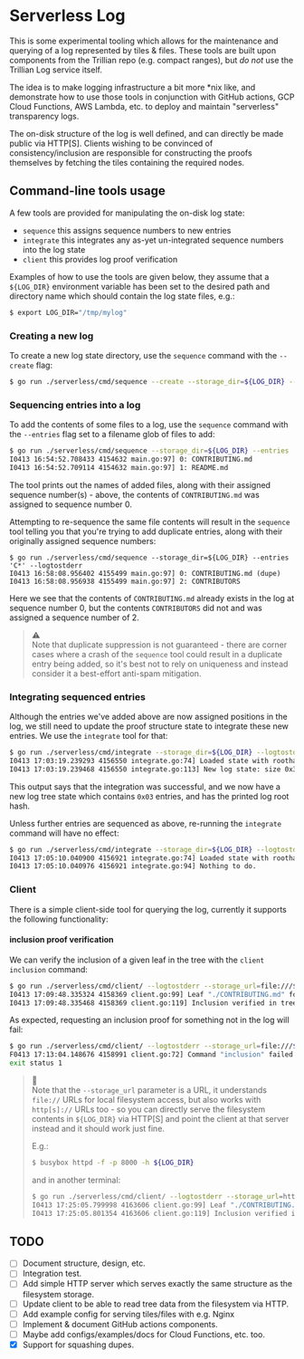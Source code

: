 Serverless Log
===============

This is some experimental tooling which allows for the maintenance and querying
of a log represented by tiles & files. These tools are built upon components
from the Trillian repo (e.g. compact ranges), but *do not* use the Trillian Log
service itself.

The idea is to make logging infrastructure a bit more *nix like, and demonstrate
how to use those tools in conjunction with GitHub actions, GCP Cloud Functions,
AWS Lambda, etc. to deploy and maintain "serverless" transparency logs.

The on-disk structure of the log is well defined, and can directly be made
public via HTTP[S]. Clients wishing to be convinced of consistency/inclusion are
responsible for constructing the proofs themselves by fetching the tiles
containing the required nodes.

Command-line tools usage
------------------------

A few tools are provided for manipulating the on-disk log state:
 - `sequence` this assigns sequence numbers to new entries
 - `integrate` this integrates any as-yet un-integrated sequence numbers into
   the log state
 - `client` this provides log proof verification

Examples of how to use the tools are given below, they assume that a `${LOG_DIR}`
environment variable has been set to the desired path and directory name which
should contain the log state files, e.g.:

```bash
$ export LOG_DIR="/tmp/mylog"
```

### Creating a new log
To create a new log state directory, use the `sequence` command with the `--create`
flag:

```bash
$ go run ./serverless/cmd/sequence --create --storage_dir=${LOG_DIR} --logtostderr
```

### Sequencing entries into a log
To add the contents of some files to a log, use the `sequence` command with the
`--entries` flag set to a filename glob of files to add:

```bash
$ go run ./serverless/cmd/sequence --storage_dir=${LOG_DIR} --entries '*.md' --logtostderr
I0413 16:54:52.708433 4154632 main.go:97] 0: CONTRIBUTING.md
I0413 16:54:52.709114 4154632 main.go:97] 1: README.md
```

The tool prints out the names of added files, along with their assigned sequence
number(s) - above, the contents of `CONTRIBUTING.md` was assigned to sequence number
0.

Attempting to re-sequence the same file contents will result in the `sequence`
tool telling you that you're trying to add duplicate entries, along with their
originally assigned sequence numbers:

```
$ go run ./serverless/cmd/sequence --storage_dir=${LOG_DIR} --entries 'C*' --logtostderr
I0413 16:58:08.956402 4155499 main.go:97] 0: CONTRIBUTING.md (dupe)
I0413 16:58:08.956938 4155499 main.go:97] 2: CONTRIBUTORS
```

Here we see that the contents of `CONTRIBUTING.md` already exists in the log at
sequence number 0, but the contents `CONTRIBUTORS` did not and was assigned a
sequence number of 2.

> :warning: </br>
> Note that duplicate suppression is not guaranteed - there are corner
> cases where a crash of the `sequence` tool could result in a duplicate entry
> being added, so it's best not to rely on uniqueness and instead consider it
> a best-effort anti-spam mitigation.

### Integrating sequenced entries
Although the entries we've added above are now assigned positions in the log, we
still need to update the proof structure state to integrate these new entries.
We use the `integrate` tool for that:

```bash
$ go run ./serverless/cmd/integrate --storage_dir=${LOG_DIR} --logtostderr
I0413 17:03:19.239293 4156550 integrate.go:74] Loaded state with roothash
I0413 17:03:19.239468 4156550 integrate.go:113] New log state: size 0x3 hash: 615a21da1739d901be4b1b44aed9cfcfdc044d18842f554a381bba4bff687aff
```

This output says that the integration was successful, and we now have a new log
tree state which contains `0x03` entries, and has the printed log root hash.

Unless further entries are sequenced as above, re-running the `integrate` command
will have no effect:

```bash
$ go run ./serverless/cmd/integrate --storage_dir=${LOG_DIR} --logtostderr
I0413 17:05:10.040900 4156921 integrate.go:74] Loaded state with roothash 615a21da1739d901be4b1b44aed9cfcfdc044d18842f554a381bba4bff687aff
I0413 17:05:10.040976 4156921 integrate.go:94] Nothing to do.
```

### Client

There is a simple client-side tool for querying the log, currently it supports
the following functionality:

#### inclusion proof verification

We can verify the inclusion of a given leaf in the tree with the `client inclusion`
command:

```bash
$ go run ./serverless/cmd/client/ --logtostderr --storage_url=file:///${LOG_DIR}/ inclusion ./CONTRIBUTING.md
I0413 17:09:48.335324 4158369 client.go:99] Leaf "./CONTRIBUTING.md" found at index 0
I0413 17:09:48.335468 4158369 client.go:119] Inclusion verified in tree size 3, with root 0x615a21da1739d901be4b1b44aed9cfcfdc044d18842f554a381bba4bff687aff
```

As expected, requesting an inclusion proof for something not in the log will fail:

```bash
$ go run ./serverless/cmd/client/ --logtostderr --storage_url=file:///${LOG_DIR}/ inclusion ./go.mod
F0413 17:13:04.148676 4158991 client.go:72] Command "inclusion" failed: "failed to lookup leaf index: leafhash unknown (open /${LOG_DIR}/leaves/67/48/64/2df7219529a9f2303e8668d60b70a6d7600f22e22fc612c26bd3c399ef: no such file or directory)"
exit status 1
```

> :frog: </br>
> Note that the `--storage_url` parameter is a URL, it understands `file://`
> URLs for local filesystem access, but also works with `http[s]://` URLs too - so
> you can directly serve the filesystem contents in `${LOG_DIR}` via HTTP[S] and point
> the client at that server instead and it should work just fine.
>
> E.g.:
>
> ```bash
> $ busybox httpd -f -p 8000 -h ${LOG_DIR}
> ```
> and in another terminal:
>
> ```bash
> $ go run ./serverless/cmd/client/ --logtostderr --storage_url=http://localhost:8008 inclusion ./CONTRIBUTING.md
> I0413 17:25:05.799998 4163606 client.go:99] Leaf "./CONTRIBUTING.md" found at index 0
> I0413 17:25:05.801354 4163606 client.go:119] Inclusion verified in tree size 3, with root 0x615a21da1739d901be4b1b44aed9cfcfdc044d18842f554a381bba4bff687aff
> ```


TODO
----

 - [ ] Document structure, design, etc.
 - [ ] Integration test.
 - [ ] Add simple HTTP server which serves exactly the same structure as the filesystem storage.
 - [ ] Update client to be able to read tree data from the filesystem via HTTP.
 - [ ] Add example config for serving tiles/files with e.g. Nginx
 - [ ] Implement & document GitHub actions components.
 - [ ] Maybe add configs/examples/docs for Cloud Functions, etc. too.
 - [X] Support for squashing dupes.